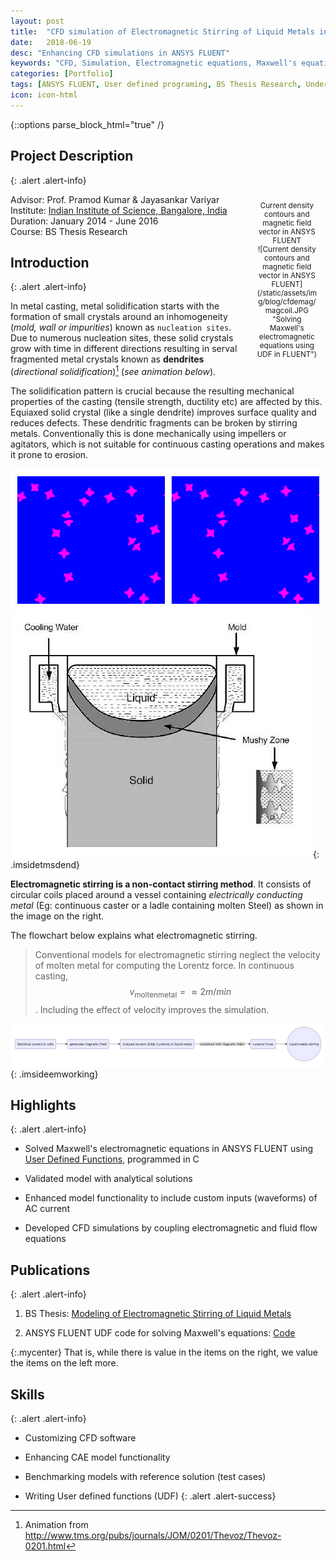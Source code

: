 ```yaml
---
layout: post
title:  "CFD simulation of Electromagnetic Stirring of Liquid Metals in ANSYS FLUENT"
date:   2018-06-19
desc: "Enhancing CFD simulations in ANSYS FLUENT"
keywords: "CFD, Simulation, Electromagnetic equations, Maxwell's equations, Magnetohydrodynamic simulation, MHD, coupling fluid and Electromagnetic equations, ANSYS FLUENT, ANSYS, UDF, UDS, C, User defined functions"
categories: [Portfolio]
tags: [ANSYS FLUENT, User defined programing, BS Thesis Research, Undergrad, Heat Transfer, CFD]
icon: icon-html
---
```

{::options parse_block_html="true" /}

## Project Description
{: .alert .alert-info}

<div class="panel-body">

<style>
 .imsidemagcoil>img {
    width:30%;
    float:right;
    margin-left: 20px;
  }
</style>

<figure style="float:right; width:100px; padding: 0.5em; font-size:smaller;margin: 0.5em; text-align: center;" markdown="1">
<figcaption>
Current density contours and magnetic field vector in ANSYS FLUENT
</figcaption>
![Current density contours and magnetic field vector in ANSYS FLUENT](/static/assets/img/blog/cfdemag/magcoil.JPG  "Solving Maxwell's electromagnetic equations using UDF in FLUENT")
</figure>


Advisor: Prof. Pramod Kumar & Jayasankar Variyar  
Institute: [Indian Institute of Science, Bangalore, India](http://www.mecheng.iisc.ernet.in/~pradip/laboratories/nfssf/nfssf.html)  
Duration: January 2014 - June 2016    
Course: BS Thesis Research  

</div>


## Introduction
{: .alert .alert-info}

In metal casting, metal solidification starts with the formation of small crystals around an inhomogeneity (*mold, wall or impurities*) known as `nucleation sites`. Due to numerous nucleation sites, these solid crystals grow with time in different directions resulting in serval fragmented metal crystals known as **dendrites** (*directional solidification*)[^2] (*see animation below*).

The solidification pattern is crucial because the resulting mechanical properties of the casting (tensile strength, ductility etc) are affected by this. Equiaxed solid crystal (like a single dendrite) improves surface quality and reduces defects. These dendritic fragments can be broken by stirring metals. Conventionally this is done mechanically using impellers or agitators, which is not suitable for continuous casting operations and makes it prone to erosion.

[^2]: Animation from http://www.tms.org/pubs/journals/JOM/0201/Thevoz/Thevoz-0201.html

<style>
 .imsidetmsdend>img {
    width:30%;
    padding:0 5px;
  }
</style>

![Dendrite formation during metal solidification](/static/assets/img/blog/cfdemag/tms_dend_1.gif)
![Electromagnetic stirring in continuous casting](/static/assets/img/blog/cfdemag/contcast.JPG)
{: .imsidetmsdend}

**Electromagnetic stirring is a non-contact stirring method**. It consists of circular coils placed around a vessel containing *electrically conducting metal* (Eg: continuous caster or a ladle containing molten Steel) as shown in the image on the right.

<style>
 .imsidecontcast>img {
    width:20%;
    padding:0 10 px;
  }
</style>


The flowchart below explains what electromagnetic stirring.
> Conventional models for electromagnetic stirring neglect the velocity of molten metal for computing the Lorentz force. In continuous casting, $$ v_{\mathrm{moltenmetal}}=\approx 2 m/min $$. Including the effect of velocity improves the simulation.

<style>
 .imsideemworking>img {
    display: block
    max-width: 100%;
    width:auto;
    height:auto;
    margin: 1.5em auto 1.6em;
  }
</style>

![Electromagnetic stirrer](/static/assets/img/blog/cfdemag/em_working.jpg)
{: .imsideemworking}


## Highlights
{: .alert .alert-info}



* Solved Maxwell's electromagnetic equations in ANSYS FLUENT using [User Defined Functions](http://www.afs.enea.it/project/neptunius/docs/fluent/html/udf/node5.htm), programmed in C

* Validated model with analytical solutions

* Enhanced model functionality to include custom inputs (waveforms) of AC current

* Developed CFD simulations by coupling electromagnetic and fluid flow equations


## Publications
{: .alert .alert-info}


1. BS Thesis: [Modeling of Electromagnetic Stirring of Liquid Metals](https://github.com/yashg1/yashg1.github.io/blob/43c78338d9abaad9278c5321e61bdf1b698ba4e0/resources/cfd_emag_ref/GanatraYash_BSME_thesis.pdf)

2. ANSYS FLUENT UDF code for solving Maxwell's equations: [Code](https://github.com/yashg1/yashg1.github.io/blob/469c21c739b1005086745d9b17427055ef4e8d33/resources/cfd_emag_ref/Electromagnetic_stirring_FLUENT_UDF.c)

{:.mycenter}
That is, while there is value in the items on
the right, we value the items on the left more.

<style>
.mycenter {
    text-align:center;
}
</style>

## Skills
{: .alert .alert-info}


* Customizing CFD software

* Enhancing CAE model functionality

* Benchmarking models with reference solution (test cases)

* Writing User defined functions (UDF)
{: .alert .alert-success}

